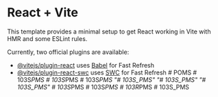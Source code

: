 # React + Vite

This template provides a minimal setup to get React working in Vite with HMR and some ESLint rules.

Currently, two official plugins are available:

- [@vitejs/plugin-react](https://github.com/vitejs/vite-plugin-react/blob/main/packages/plugin-react/README.md) uses [Babel](https://babeljs.io/) for Fast Refresh
- [@vitejs/plugin-react-swc](https://github.com/vitejs/vite-plugin-react-swc) uses [SWC](https://swc.rs/) for Fast Refresh
#   P O M S  
 #   1 0 3 S _ P M S  
 #   1 0 3 S _ P M S  
 #   1 0 3 S _ P M S  
 "# 103S_PMS" 
"# 103S_PMS" 
"# 103S_PMS" 
#   1 0 3 S _ P M S  
 #   1 0 3 S _ P M S  
 #   1 0 3 R _ P M S  
 #   1 0 3 S _ P M S  
 